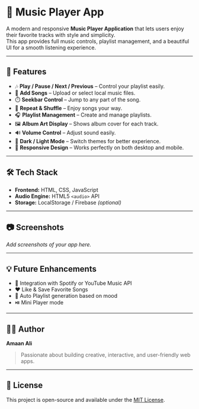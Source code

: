 # 🎵 Music Player App

A modern and responsive **Music Player Application** that lets users enjoy their favorite tracks with style and simplicity.  
This app provides full music controls, playlist management, and a beautiful UI for a smooth listening experience.

---

## 🚀 Features

- 🎶 **Play / Pause / Next / Previous** – Control your playlist easily.  
- 📂 **Add Songs** – Upload or select local music files.  
- ⏱️ **Seekbar Control** – Jump to any part of the song.  
- 🔁 **Repeat & Shuffle** – Enjoy songs your way.  
- 🎧 **Playlist Management** – Create and manage playlists.  
- 🖼️ **Album Art Display** – Shows album cover for each track.  
- 🔊 **Volume Control** – Adjust sound easily.  
- 🌙 **Dark / Light Mode** – Switch themes for better experience.  
- 📱 **Responsive Design** – Works perfectly on both desktop and mobile.

---

## 🛠️ Tech Stack

- **Frontend:** HTML, CSS, JavaScript  
- **Audio Engine:** HTML5 `<audio>` API  
- **Storage:** LocalStorage / Firebase *(optional)*

---

## 📷 Screenshots

_Add screenshots of your app here._

---

## 💡 Future Enhancements

- 🎵 Integration with Spotify or YouTube Music API  
- ❤️ Like & Save Favorite Songs  
- 🧠 Auto Playlist generation based on mood  
- ⏯️ Mini Player mode

---

## 🧑‍💻 Author

**Amaan Ali**  
> Passionate about building creative, interactive, and user-friendly web apps.

---

## 📜 License

This project is open-source and available under the [MIT License](LICENSE).

